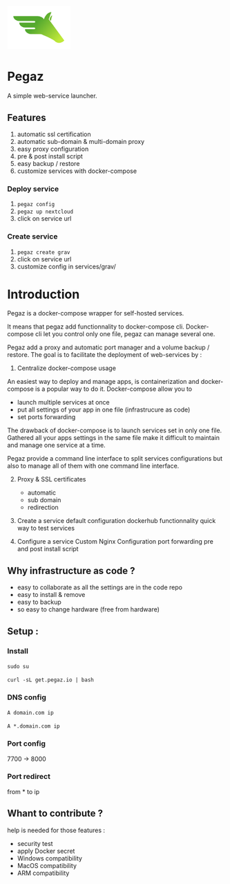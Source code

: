 <h1>
<picture>
  <img alt="Pegaz" src="./docs/pegaz.svg" height="100">
</picture>
</h1>

# Pegaz
A simple web-service launcher.


## Features

1. automatic ssl certification
2. automatic sub-domain & multi-domain proxy
3. easy proxy configuration
4. pre & post install script
5. easy backup / restore
6. customize services with docker-compose

### Deploy service

1. `pegaz config`
2. `pegaz up nextcloud`
3. click on service url

### Create service

1. `pegaz create grav`
2. click on service url
2. customize config in services/grav/

# Introduction

Pegaz is a docker-compose wrapper for self-hosted services.

It means that pegaz add functionnality to docker-compose cli.
Docker-compose cli let you control only one file, pegaz can manage several one.

Pegaz add a proxy and automatic port manager and a volume backup / restore.
The goal is to facilitate the deployment of web-services by :

1. Centralize docker-compose usage

An easiest way to deploy and manage apps, is containerization and docker-compose is a popular way to do it.
Docker-compose allow you to
 - launch multiple services at once
 - put all settings of your app in one file (infrastrucure as code)
 - set ports forwarding

The drawback of docker-compose is to launch services set in only one file.
Gathered all your apps settings in the same file make it difficult to maintain and manage one service at a time.

Pegaz provide a command line interface to split services configurations but also to manage all of them with one command line interface.

2. Proxy & SSL certificates
    - automatic
    - sub domain
    - redirection

3. Create a service
    default configuration
    dockerhub functionnality
    quick way to test services

4. Configure a service
    Custom Nginx Configuration
    port forwarding
    pre and post install script

## Why infrastructure as code ?
- easy to collaborate as all the settings are in the code repo
- easy to install & remove
- easy to backup
- so easy to change hardware (free from hardware)

## Setup :

### Install
`sudo su`

`curl -sL get.pegaz.io | bash`

### DNS config

`A domain.com ip`

`A *.domain.com ip`
### Port config
7700 -> 8000
### Port redirect
from * to ip


## Whant to contribute ?
help is needed for those features :
- security test
- apply Docker secret
- Windows compatibility
- MacOS compatibility
- ARM compatibility
